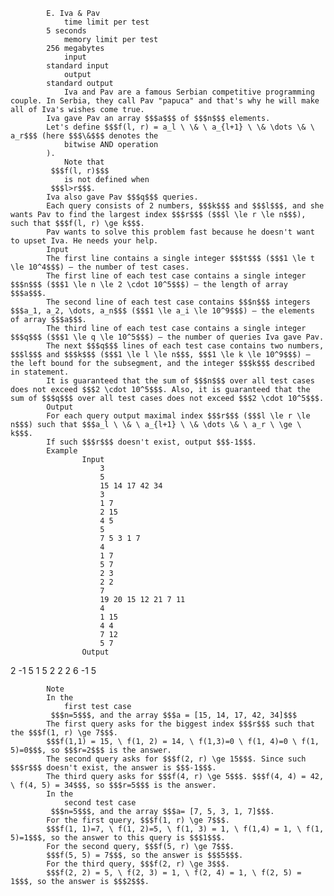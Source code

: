 			E. Iva & Pav
				time limit per test
			5 seconds
				memory limit per test
			256 megabytes
				input
			standard input
				output
			standard output
				Iva and Pav are a famous Serbian competitive programming couple. In Serbia, they call Pav "papuca" and that's why he will make all of Iva's wishes come true.
			Iva gave Pav an array $$$a$$$ of $$$n$$$ elements.
			Let's define $$$f(l, r) = a_l \ \& \ a_{l+1} \ \& \dots \& \ a_r$$$ (here $$$\&$$$ denotes the 
				bitwise AND operation
			). 
				Note that
			 $$$f(l, r)$$$ 
				is not defined when
			 $$$l>r$$$.
			Iva also gave Pav $$$q$$$ queries.
			Each query consists of 2 numbers, $$$k$$$ and $$$l$$$, and she wants Pav to find the largest index $$$r$$$ ($$$l \le r \le n$$$), such that $$$f(l, r) \ge k$$$. 
			Pav wants to solve this problem fast because he doesn't want to upset Iva. He needs your help.
			Input
			The first line contains a single integer $$$t$$$ ($$$1 \le t \le 10^4$$$) — the number of test cases.
			The first line of each test case contains a single integer $$$n$$$ ($$$1 \le n \le 2 \cdot 10^5$$$) — the length of array $$$a$$$.
			The second line of each test case contains $$$n$$$ integers $$$a_1, a_2, \dots, a_n$$$ ($$$1 \le a_i \le 10^9$$$) — the elements of array $$$a$$$.
			The third line of each test case contains a single integer $$$q$$$ ($$$1 \le q \le 10^5$$$) — the number of queries Iva gave Pav.
			The next $$$q$$$ lines of each test case contains two numbers, $$$l$$$ and $$$k$$$ ($$$1 \le l \le n$$$, $$$1 \le k \le 10^9$$$) — the left bound for the subsegment, and the integer $$$k$$$ described in statement.
			It is guaranteed that the sum of $$$n$$$ over all test cases does not exceed $$$2 \cdot 10^5$$$. Also, it is guaranteed that the sum of $$$q$$$ over all test cases does not exceed $$$2 \cdot 10^5$$$.
			Output
			For each query output maximal index $$$r$$$ ($$$l \le r \le n$$$) such that $$$a_l \ \& \ a_{l+1} \ \& \dots \& \ a_r \ \ge \ k$$$.
			If such $$$r$$$ doesn't exist, output $$$-1$$$.
			Example
					Input
						3
						5
						15 14 17 42 34
						3
						1 7
						2 15
						4 5
						5
						7 5 3 1 7
						4
						1 7
						5 7
						2 3
						2 2
						7
						19 20 15 12 21 7 11
						4
						1 15
						4 4
						7 12
						5 7
					Output
					
2 -1 5 
1 5 2 2 
2 6 -1 5 

			Note
			In the 
				first test case
			 $$$n=5$$$, and the array $$$a = [15, 14, 17, 42, 34]$$$
			The first query asks for the biggest index $$$r$$$ such that the $$$f(1, r) \ge 7$$$.
			$$$f(1,1) = 15, \ f(1, 2) = 14, \ f(1,3)=0 \ f(1, 4)=0 \ f(1, 5)=0$$$, so $$$r=2$$$ is the answer.
			The second query asks for $$$f(2, r) \ge 15$$$. Since such $$$r$$$ doesn't exist, the answer is $$$-1$$$.
			The third query asks for $$$f(4, r) \ge 5$$$. $$$f(4, 4) = 42, \ f(4, 5) = 34$$$, so $$$r=5$$$ is the answer.
			In the 
				second test case
			 $$$n=5$$$, and the array $$$a= [7, 5, 3, 1, 7]$$$.
			For the first query, $$$f(1, r) \ge 7$$$.
			$$$f(1, 1)=7, \ f(1, 2)=5, \ f(1, 3) = 1, \ f(1,4) = 1, \ f(1, 5)=1$$$, so the answer to this query is $$$1$$$.
			For the second query, $$$f(5, r) \ge 7$$$.
			$$$f(5, 5) = 7$$$, so the answer is $$$5$$$.
			For the third query, $$$f(2, r) \ge 3$$$.
			$$$f(2, 2) = 5, \ f(2, 3) = 1, \ f(2, 4) = 1, \ f(2, 5) = 1$$$, so the answer is $$$2$$$.
